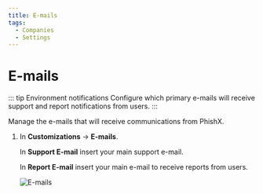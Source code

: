 ```yaml
---
title: E-mails
tags:
  - Companies
  - Settings
---
```


# E-mails

::: tip Environment notifications
Configure which primary e-mails will receive support and report notifications from users.
:::

Manage the e-mails that will receive communications from PhishX.

1. In **Customizations** -> **E-mails**.

   In **Support E-mail** insert your main support e-mail.

   In **Report E-mail** insert your main e-mail to receive reports from users.

   ![E-mails](https://cdn.phishx.io/phishx-docs/images/phishx_companies_emails_01.webp)
